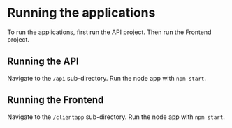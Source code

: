 # Running the applications
To run the applications, first run the API project.
Then run the Frontend project.

## Running the API
Navigate to the `/api` sub-directory.
Run the node app with `npm start`.

## Running the Frontend
Navigate to the `/clientapp` sub-directory.
Run the node app with `npm start`.